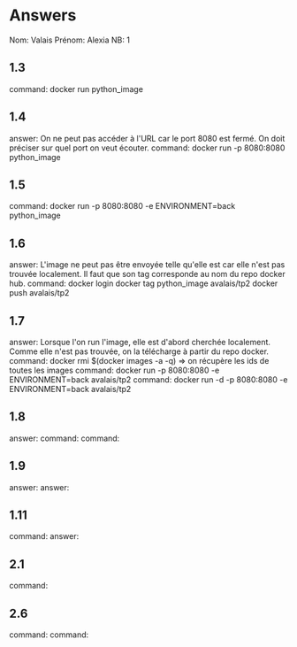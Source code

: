 # Answers

Nom: Valais
Prénom: Alexia
NB: 1

## 1.3
command: docker run python_image

## 1.4
answer: On ne peut pas accéder à l'URL car le port 8080 est fermé. On doit préciser sur quel port on veut écouter.
command: docker run -p 8080:8080 python_image

## 1.5
command: docker run -p 8080:8080 -e ENVIRONMENT=back python_image

## 1.6
answer: L'image ne peut pas être envoyée telle qu'elle est car elle n'est pas trouvée localement. Il faut que son tag corresponde au nom du repo docker hub.
command: docker login
         docker tag python_image avalais/tp2
         docker push avalais/tp2

## 1.7
answer: Lorsque l'on run l'image, elle est d'abord cherchée localement. Comme elle n'est pas trouvée, on la télécharge à partir du repo docker.
command: docker rmi $(docker images -a -q) => on récupère les ids de toutes les images
command: docker run -p 8080:8080 -e ENVIRONMENT=back avalais/tp2
command: docker run -d -p 8080:8080 -e ENVIRONMENT=back avalais/tp2

## 1.8
answer:
command: 
command: 

## 1.9
answer:
answer:

## 1.11
command: 
answer:

## 2.1
command: 

## 2.6
command: 
command: 


